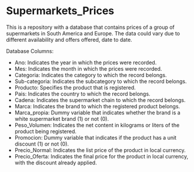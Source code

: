 # Supermarkets_Prices
This is a repository with a database that contains prices of a group of supermarkets in South America and Europe. The data could vary due to different availability and offers offered, date to date.

Database Columns:

- Ano: Indicates the year in which the prices were recorded.
- Mes: Indicates the month in which the prices were recorded.
- Categoria: Indicates the category to which the record belongs.
- Sub-categoria: Indicates the subcategory to which the record belongs.
- Producto: Specifies the product that is registered.
- Pais: Indicates the country to which the record belongs.
- Cadena: Indicates the supermarket chain to which the record belongs.
- Marca: Indicates the brand to which the registered product belongs.
- Marca_propia: Dummy variable that indicates whether the brand is a white supermarket brand (1) or not (0).
- Peso_Volumen: Indicates the net content in kilograms or liters of the product being registered.
- Promocion: Dummy variable that indicates if the product has a unit discount (1) or not (0).
- Precio_Normal: Indicates the list price of the product in local currency.
- Precio_Oferta: Indicates the final price for the product in local currency, with the discount already applied.
